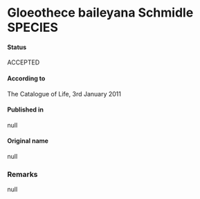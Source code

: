 # Gloeothece baileyana Schmidle SPECIES

#### Status
ACCEPTED

#### According to
The Catalogue of Life, 3rd January 2011

#### Published in
null

#### Original name
null

### Remarks
null